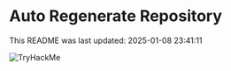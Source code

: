 # Auto Regenerate Repository

This README was last updated: 2025-01-08 23:41:11

 ![TryHackMe](https://tryhackme.com/badge/533634)
